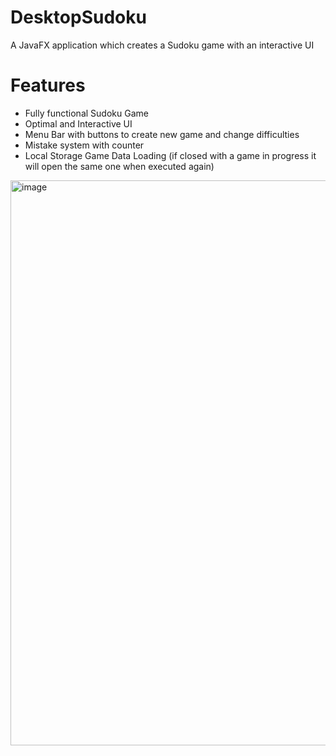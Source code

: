 # DesktopSudoku
A JavaFX application which creates a Sudoku game with an interactive UI

# Features
- Fully functional Sudoku Game
- Optimal and Interactive UI
- Menu Bar with buttons to create new game and change difficulties
- Mistake system with counter
- Local Storage Game Data Loading (if closed with a game in progress it will open the same one when executed again)


<img width="904" alt="image" src="https://github.com/nsider4/DesktopSudoku/assets/115684594/84db7f9d-1eab-4fde-a7ef-0dc88da47e5e">
